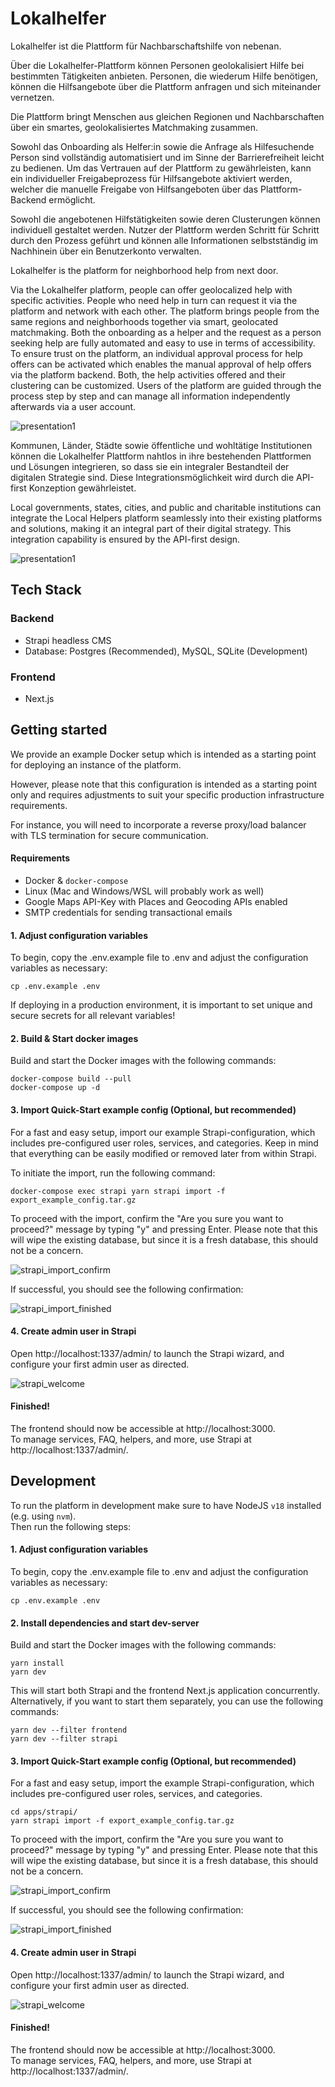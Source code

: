 # Lokalhelfer

Lokalhelfer ist die Plattform für Nachbarschaftshilfe von nebenan.

Über die Lokalhelfer-Plattform können Personen geolokalisiert Hilfe bei bestimmten Tätigkeiten
anbieten. Personen, die wiederum Hilfe benötigen, können die Hilfsangebote über die Plattform
anfragen und sich miteinander vernetzen.

Die Plattform bringt Menschen aus gleichen Regionen und Nachbarschaften über ein smartes,
geolokalisiertes Matchmaking zusammen.

Sowohl das Onboarding als Helfer:in sowie die Anfrage als Hilfesuchende Person sind vollständig
automatisiert und im Sinne der Barrierefreiheit leicht zu bedienen. Um das Vertrauen auf der
Plattform zu gewährleisten, kann ein individueller Freigabeprozess für Hilfsangebote aktiviert
werden, welcher die manuelle Freigabe von Hilfsangeboten über das Plattform-Backend ermöglicht.

Sowohl die angebotenen Hilfstätigkeiten sowie deren Clusterungen können individuell gestaltet
werden. Nutzer der Plattform werden Schritt für Schritt durch den Prozess geführt und können alle
Informationen selbstständig im Nachhinein über ein Benutzerkonto verwalten.

Lokalhelfer is the platform for neighborhood help from next door.

Via the Lokalhelfer platform, people can offer geolocalized help with specific activities. People who need help in turn can request it via the platform and network with each other.
The platform brings people from the same regions and neighborhoods together via smart, geolocated matchmaking.
Both the onboarding as a helper and the request as a person seeking help are fully automated and easy to use in terms of accessibility. To ensure trust on the platform, an individual approval process for help offers can be activated which enables the manual approval of help offers via the platform backend.
Both, the help activities offered and their clustering can be customized. Users of the platform are guided through the process step by step and can manage all information independently afterwards via a user account.

![presentation1](./docs/assets/lokalhelfer_presentation.png)

Kommunen, Länder, Städte sowie öffentliche und wohltätige Institutionen können die Lokalhelfer
Plattform nahtlos in ihre bestehenden Plattformen und Lösungen integrieren, so dass sie ein
integraler Bestandteil der digitalen Strategie sind. Diese Integrationsmöglichkeit wird durch die API-first Konzeption gewährleistet.

Local governments, states, cities, and public and charitable institutions can integrate the Local Helpers platform seamlessly into their existing platforms and solutions, making it an integral part of their digital strategy. This integration capability is ensured by the API-first design.

![presentation1](./docs/assets/lokalhelfer_eifelkreis_mockup.png)

## Tech Stack

### Backend

- Strapi headless CMS
- Database: Postgres (Recommended), MySQL, SQLite (Development)

### Frontend

- Next.js

## Getting started

We provide an example Docker setup which is intended as a starting point for deploying an instance of the platform.

However, please note that this configuration is intended as a starting point only and requires adjustments to suit your specific production infrastructure requirements.

For instance, you will need to incorporate a reverse proxy/load balancer with TLS termination for secure communication.

#### Requirements

- Docker & `docker-compose`
- Linux (Mac and Windows/WSL will probably work as well)
- Google Maps API-Key with Places and Geocoding APIs enabled
- SMTP credentials for sending transactional emails

#### 1. Adjust configuration variables

To begin, copy the .env.example file to .env and adjust the configuration variables as necessary:

```shell
cp .env.example .env
```

If deploying in a production environment, it is important to set unique and secure secrets for all relevant variables!

#### 2. Build & Start docker images

Build and start the Docker images with the following commands:

```shell
docker-compose build --pull
docker-compose up -d
```

#### 3. Import Quick-Start example config (Optional, but recommended)

For a fast and easy setup, import our example Strapi-configuration, which includes pre-configured user roles, services, and categories. Keep in mind that everything can be easily modified or removed later from within Strapi.

To initiate the import, run the following command:

```shell
docker-compose exec strapi yarn strapi import -f export_example_config.tar.gz
```

To proceed with the import, confirm the "Are you sure you want to proceed?" message by typing "y" and pressing Enter. Please note that this will wipe the existing database, but since it is a fresh database, this should not be a concern.

![strapi_import_confirm](docs/assets/dev_strapi_import_confirm.png)

If successful, you should see the following confirmation:

![strapi_import_finished](docs/assets/dev_strapi_import_confirm.png)

#### 4. Create admin user in Strapi

Open http://localhost:1337/admin/ to launch the Strapi wizard, and configure your first admin user as directed.

![strapi_welcome](docs/assets/dev_strapi_welcome.png)

#### Finished!

The frontend should now be accessible at http://localhost:3000.  
To manage services, FAQ, helpers, and more, use Strapi at http://localhost:1337/admin/.

## Development

To run the platform in development make sure to have NodeJS `v18` installed (e.g. using `nvm`).  
Then run the following steps:

#### 1. Adjust configuration variables

To begin, copy the .env.example file to .env and adjust the configuration variables as necessary:

```shell
cp .env.example .env
```

#### 2. Install dependencies and start dev-server

Build and start the Docker images with the following commands:

```shell
yarn install
yarn dev
```

This will start both Strapi and the frontend Next.js application concurrently.  
Alternatively, if you want to start them separately, you can use the following commands:

```shell
yarn dev --filter frontend
yarn dev --filter strapi
```

#### 3. Import Quick-Start example config (Optional, but recommended)

For a fast and easy setup, import the example Strapi-configuration, which includes pre-configured user roles, services, and categories.

```shell
cd apps/strapi/
yarn strapi import -f export_example_config.tar.gz
```

To proceed with the import, confirm the "Are you sure you want to proceed?" message by typing "y" and pressing Enter. Please note that this will wipe the existing database, but since it is a fresh database, this should not be a concern.

![strapi_import_confirm](docs/assets/dev_strapi_import_confirm.png)

If successful, you should see the following confirmation:

![strapi_import_finished](docs/assets/dev_strapi_import_confirm.png)

#### 4. Create admin user in Strapi

Open http://localhost:1337/admin/ to launch the Strapi wizard, and configure your first admin user as directed.

![strapi_welcome](docs/assets/dev_strapi_welcome.png)

#### Finished!

The frontend should now be accessible at http://localhost:3000.  
To manage services, FAQ, helpers, and more, use Strapi at http://localhost:1337/admin/.
